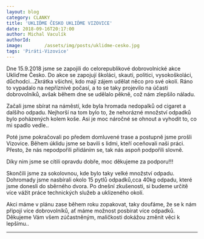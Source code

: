 ```yaml
---
layout: blog
category: CLANKY
title: 'UKLIĎME ČESKO UKLIĎME VIZOVICE'
date: 2018-09-16T20:17:00
author: Michal Vaculík
authorId: 
image:        /assets/img/posts/uklidme-cesko.jpg
tags: 'Piráti-Vizovice'
---
```

Dne 15.9.2018 jsme se zapojili do celorepublikové dobrovolnické akce Ukliďme Česko. Do akce se zapojují školáci, skauti, politici, vysokoškoláci, důchodci...Zkrátka všichni, kdo mají zájem udělat něco pro své okolí.
Ráno to vypadalo na nepříznivé počasí, a to se taky projevilo na účasti dobrovolníků, avšak během dne se udělalo pěkně, což nám zlepšilo náladu.

Začali jsme sbírat na náměstí, kde byla hromada nedopalků od cigaret a dalšího odpadu. Nejhorší na tom bylo to, že nehorázné množství odpadků bylo poházených kolem koše. Asi je moc náročné se ohnout a vyhodit to, co mi spadlo vedle..

Poté jsme pokračovali po předem domluvené trase a postupně jsme prošli Vizovice. Během úklidu jsme se bavili s lidmi, kteří oceňovali naši práci. Přesto, že nás nepodpořili přidáním se, tak nás aspoň podpořili slovně.

Díky nim jsme se cítili opravdu dobře, moc děkujeme za podporu!!!

Skončili jsme za sokolovnou, kde bylo taky velké množství odpadu. Dohromady jsme nasbírali okolo 15 pytlů odpadků,cca 40kg odpadu, které jsme donesli do sběrného dvora. Po dnešní zkušenosti, si budeme určitě více vážit práce technických služeb a uklizeného okolí.

Akci máme v plánu zase během roku zopakovat, taky doufáme, že se k nám připojí více dobrovolníků, ať máme možnost posbírat více odpadků. Děkujeme Vám všem zúčastněným, maličkosti dokážou změnit věci k lepšímu..

- - -
